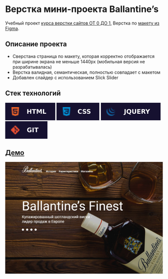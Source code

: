 # Верстка мини-проекта Ballantine’s

Учебный проект [курса верстки сайтов ОТ 0 ДО 1](https://from0to1.com.ua/), Верстка по [макету из Figma](./public/layout.fig). 

## **Описание проекта**

* Сверстана страница по макету, которая корректно отображается при ширине экрана не меньше 1440рх (мобильная версия не разрабатывалась)
* Верстка валидная, семантическая, полностью совпадает с макетом
* Добавлен слайдер с использованием Slick Slider

## **Стек технологий**
![HTML](./public/img/html-badge.svg)
![CSS](./public/img/css-badge.svg)
![JQUERY](./public/img/jQuery-badge.svg)
![GIT](./public/img/git-badge.svg)

## [**Демо**](https://alekseeva-t-v.github.io/figma-mini-project/)
![demo](./public/img/demo.jpg)